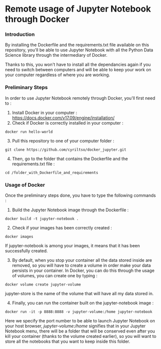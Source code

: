 # Remote usage of Jupyter Notebook through Docker

### Introduction

By installing the Dockerfile and the requirements.txt file available on this repository, you'll be able to use Jupyter Notebook with
all the Python Data Science library through the intermediary of Docker.

Thanks to this, you won't have to install all the dependancies again if you need to switch between computers and will be able to
keep your work on your computer regardless of where you are working.


### Preliminary Steps

In order to use Jupyter Notebook remotely through Docker, you'll first need to :
1. Install Docker in your computer : https://docs.docker.com/v17.09/engine/installation/
2. Check if Docker is correctly installed in your computer :
```
docker run hello-world
```
3. Pull this repository to one of your computer folder : 
```
git clone https://github.com/cyriltso/docker_jupyter.git
```
4. Then, go to the folder that contains the Dockerfile and the requirements.txt file :
```
cd /folder_with_Dockerfile_and_requirements
```

### Usage of Docker

Once the preliminary steps done, you have to type the following commands :
1. Build the Jupyter Notebook image through the Dockerfile :
```
docker build -t jupyter-notebook .
```
2. Check if your images has been correctly created :
```
docker images
```
If jupyter-notebook is among your images, it means that it has been successfully created.

3. By default, when you stop your container all the data stored inside are removed, so you will have to create a volume in order 
make your data persists in your container. In Docker, you can do this through the usage of volumes, you can create one by typing :
```
docker volume create jupyter-volume
```
jupyter-store is the name of the volume that will have all my data stored in.

4. Finally, you can run the container built on the jupyter-notebook image :
```
docker run -it -p 8888:8888 -v jupyter-volume:/home jupyter-notebook
```
Here we specify the port number to be able to launch Jupyter Notebook on your host browser, *jupyter-volume:/home* signifies that in
your Jupyter Notebook menu, there will be a folder that will be conserved even after you kill your container (thanks to the volume created earlier), so you will want to store
all the notebooks that you want to keep inside this folder.
